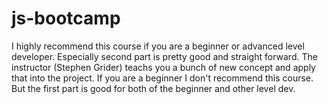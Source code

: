 # js-bootcamp

I highly recommend this course if you are a beginner or advanced level developer.
Especially second part is pretty good and straight forward.
The instructor (Stephen Grider) teachs you a bunch of new concept and apply that into the project. If you are a beginner I don't recommend this course.
But the first part is good for both of the beginner and other level dev.
